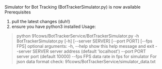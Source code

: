 Simulator for Bot Tracking (BotTrackerSimulator.py) is now available
Prerequisites
1. pull the latest changes (duh!)
2. ensure you have python3 installed
Usage:
> python 91cows/BotTrackerService/BotTrackerSimulator.py -h
BotTrackerSimulator.py [-h] [--server SERVER] [--port PORT] [--fps FPS]
optional arguments:
 -h, --help       show this help message and exit
 --server SERVER  server address (default 'localhost')
 --port PORT      server port (default 10000)
 --fps FPS        data rate in fps for simulator
For json data format check: 91cows/BotTrackerService/simulator_data.txt
